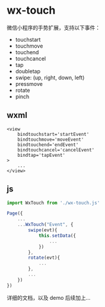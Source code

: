 #  wx-touch
微信小程序的手势扩展，支持以下事件：
+ touchstart
+ touchmove
+ touchend
+ touchcancel
+ tap
+ doubletap
+ swipe: (up, right, down, left)
+ pressmove
+ rotate
+ pinch

## wxml
```
<view
    bindtouchstart='startEvent'
    bindtouchmove='moveEvent'
    bindtouchend='endEvent'
    bindtouchcancel='cancelEvent'
    bindtap='tapEvent'
>
    ...
</view>
```
## js
```javascript
import WxTouch from './wx-touch.js'

Page({
    ...
    ...WxTouch("Event", {
        swipe(evt){
            this.setData({
                ...
            })
        },
        rotate(evt){
            ...      
        },
        ...
    })
})
```

详细的文档，以及 demo 后续加上...
